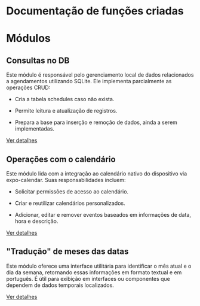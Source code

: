 # Documentação de funções criadas

# Módulos

## Consultas no DB
Este módulo é responsável pelo gerenciamento local de dados relacionados a agendamentos utilizando SQLite. Ele implementa parcialmente as operações CRUD:

- Cria a tabela schedules caso não exista.

- Permite leitura e atualização de registros.

- Prepara a base para inserção e remoção de dados, ainda a serem implementadas.

[Ver detalhes]("./docs/db.md)

## Operações com o calendário
Este módulo lida com a integração ao calendário nativo do dispositivo via expo-calendar. Suas responsabilidades incluem:

- Solicitar permissões de acesso ao calendário.

- Criar e reutilizar calendários personalizados.

- Adicionar, editar e remover eventos baseados em informações de data, hora e descrição.

[Ver detalhes]("./docs/calendar.md)

## "Tradução" de meses das datas
Este módulo oferece uma interface utilitária para identificar o mês atual e o dia da semana, retornando essas informações em formato textual e em português. É útil para exibição em interfaces ou componentes que dependem de dados temporais localizados.

[Ver detalhes]("./docs/date.md)
